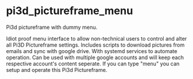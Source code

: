 # pi3d_pictureframe_menu
Pi3d pictureframe with dummy menu. 

Idiot proof menu interface to allow non-technical users to control and alter all Pi3D Pictureframe settings. 
Includes scripts to download pictures from emails and sync with google drive. With systemd services to automate operation.
Can be used with multiple google accounts and will keep each respective account's content seperate.
If you can type "menu" you can setup and operate this Pi3d Pictureframe.
